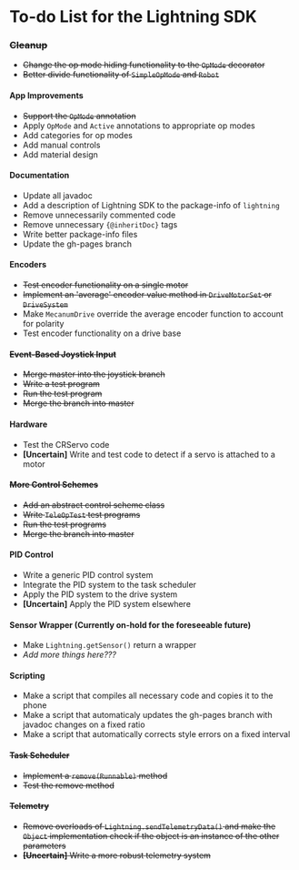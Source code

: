 # To-do List for the Lightning SDK

### ~~Cleanup~~
* ~~Change the op mode hiding functionality to the `OpMode` decorator~~
* ~~Better divide functionality of `SimpleOpMode` and `Robot`~~

#### App Improvements
* ~~Support the `OpMode` annotation~~
* Apply `OpMode` and `Active` annotations to appropriate op modes
* Add categories for op modes
* Add manual controls
* Add material design

#### Documentation
* Update all javadoc
* Add a description of Lightning SDK to the package-info of `lightning`
* Remove unnecessarily commented code
* Remove unnecessary `{@inheritDoc}` tags
* Write better package-info files
* Update the gh-pages branch

#### Encoders
* ~~Test encoder functionality on a single motor~~
* ~~Implement an 'average' encoder value method in `DriveMotorSet` or `DriveSystem`~~
* Make `MecanumDrive` override the average encoder function to account for polarity
* Test encoder functionality on a drive base

#### ~~Event-Based Joystick Input~~
* ~~Merge master into the joystick branch~~
* ~~Write a test program~~
* ~~Run the test program~~
* ~~Merge the branch into master~~

#### Hardware
* Test the CRServo code
* __[Uncertain]__ Write and test code to detect if a servo is attached to a motor

#### ~~More Control Schemes~~
* ~~Add an abstract control scheme class~~
* ~~Write `TeleOpTest` test programs~~
* ~~Run the test programs~~
* ~~Merge the branch into master~~

#### PID Control
* Write a generic PID control system
* Integrate the PID system to the task scheduler
* Apply the PID system to the drive system
* __[Uncertain]__ Apply the PID system elsewhere

#### Sensor Wrapper (Currently on-hold for the foreseeable future)
* Make `Lightning.getSensor()` return a wrapper
* _Add more things here???_

#### Scripting
* Make a script that compiles all necessary code and copies it to the phone
* Make a script that automaticaly updates the gh-pages branch with javadoc changes on a fixed ratio
* Make a script that automatically corrects style errors on a fixed interval

#### ~~Task Scheduler~~
* ~~Implement a `remove(Runnable)` method~~
* ~~Test the remove method~~

#### ~~Telemetry~~
* ~~Remove overloads of `Lightning.sendTelemetryData()` and make the `Object` implementation check if the object is an instance of the other parameters~~
* ~~__[Uncertain]__ Write a more robust telemetry system~~
